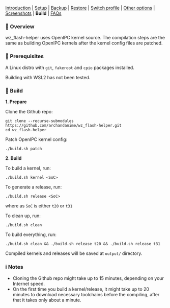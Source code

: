 [Introduction](README.md) | [Setup](README_setup.md) | [Backup](README_backup.md) | [Restore](README_restore.md) | [Switch profile](README_switch_profile.md) | [Other options](README_other_options.md) | [Screenshots](README_screenshots.md) | **Build** | [FAQs](README_FAQs.md)


### 📖 Overview

wz_flash-helper uses OpenIPC kernel source. The compilation steps are the same as building OpenIPC kernels after the kernel config files are patched.

### ‍🍳 Prerequisites

A Linux distro with `git`, `fakeroot` and `cpio` packages installed.

Building with WSL2 has not been tested.

### 🔨 Build

**1. Prepare**

Clone the Github repo:
```
git clone --recurse-submodules https://github.com/archandanime/wz_flash-helper.git
cd wz_flash-helper
```

Patch OpenIPC kernel config:
```
./build.sh patch
```

**2. Build**

To build a kernel, run:
```
./build.sh kernel <SoC>
```

To generate a release, run:
```
./build.sh release <SoC>
```

where as `SoC` is either `t20` or `t31`

To clean up, run:
```
./build.sh clean
```
To build everything, run:
```
./build.sh clean && ./build.sh release t20 && ./build.sh release t31
```

Compiled kernels and releases will be saved at `output/` directory.

### ℹ️ Notes

- Cloning the Github repo might take up to 15 minutes, depending on your Internet speed.
- On the first time you build a kernel/release, it might take up to 20 minutes to download necessary toolchains before the compiling, after that it takes only about a minute.
